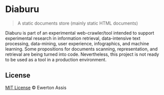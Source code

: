 # Diaburu

> A static documents store (mainly static HTML documents)

Diaburu is part of an experimental web-crawler/tool intended to support experimental research in information
retrieval, data-intensive text processing, data-mining, user experience, infographics, and machine learning.
Some propositions for documents scanning, representation, and retrieval are being turned into code. Nevertheless,
this project is not ready to be used as a tool in a production environment.

## License

[MIT License](http://earaujoassis.mit-license.org/) &copy; Ewerton Assis
